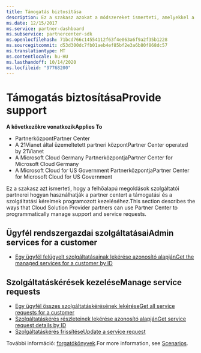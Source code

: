 ```yaml
---
title: Támogatás biztosítása
description: Ez a szakasz azokat a módszereket ismerteti, amelyekkel a felhőalapú megoldások szolgáltatói partnerei használhatják a partner centert a támogatási és szolgáltatási kérelmek programozott kezeléséhez.
ms.date: 12/15/2017
ms.service: partner-dashboard
ms.subservice: partnercenter-sdk
ms.openlocfilehash: 71bcd766c14554112f63f4e063a6f9a2f35b1228
ms.sourcegitcommit: d53d300dc7fb01aeb4ef85bf2e3a6b80f868dc57
ms.translationtype: MT
ms.contentlocale: hu-HU
ms.lasthandoff: 10/14/2020
ms.locfileid: "97768200"
---
```

# <a name="provide-support"></a><span data-ttu-id="8bb39-103">Támogatás biztosítása</span><span class="sxs-lookup"><span data-stu-id="8bb39-103">Provide support</span></span>

<span data-ttu-id="8bb39-104">**A következőkre vonatkozik**</span><span class="sxs-lookup"><span data-stu-id="8bb39-104">**Applies To**</span></span>

- <span data-ttu-id="8bb39-105">Partnerközpont</span><span class="sxs-lookup"><span data-stu-id="8bb39-105">Partner Center</span></span>
- <span data-ttu-id="8bb39-106">A 21Vianet által üzemeltetett partneri központ</span><span class="sxs-lookup"><span data-stu-id="8bb39-106">Partner Center operated by 21Vianet</span></span>
- <span data-ttu-id="8bb39-107">A Microsoft Cloud Germany Partnerközpontja</span><span class="sxs-lookup"><span data-stu-id="8bb39-107">Partner Center for Microsoft Cloud Germany</span></span>
- <span data-ttu-id="8bb39-108">A Microsoft Cloud for US Government Partnerközpontja</span><span class="sxs-lookup"><span data-stu-id="8bb39-108">Partner Center for Microsoft Cloud for US Government</span></span>

<span data-ttu-id="8bb39-109">Ez a szakasz azt ismerteti, hogy a felhőalapú megoldások szolgáltatói partnerei hogyan használhatják a partner centert a támogatási és a szolgáltatási kérelmek programozott kezeléséhez.</span><span class="sxs-lookup"><span data-stu-id="8bb39-109">This section describes the ways that Cloud Solution Provider partners can use Partner Center to programmatically manage support and service requests.</span></span>

## <a name="admin-services-for-a-customer"></a><span data-ttu-id="8bb39-110">Ügyfél rendszergazdai szolgáltatásai</span><span class="sxs-lookup"><span data-stu-id="8bb39-110">Admin services for a customer</span></span>

- [<span data-ttu-id="8bb39-111">Egy ügyfél felügyelt szolgáltatásainak lekérése azonosító alapján</span><span class="sxs-lookup"><span data-stu-id="8bb39-111">Get the managed services for a customer by ID</span></span>](get-the-managed-services-for-a-customer-by-id.md)

## <a name="manage-service-requests"></a><span data-ttu-id="8bb39-112">Szolgáltatáskérések kezelése</span><span class="sxs-lookup"><span data-stu-id="8bb39-112">Manage service requests</span></span>

- [<span data-ttu-id="8bb39-113">Egy ügyfél összes szolgáltatáskérésének lekérése</span><span class="sxs-lookup"><span data-stu-id="8bb39-113">Get all service requests for a customer</span></span>](get-all-service-requests-for-a-customer.md)
- [<span data-ttu-id="8bb39-114">Szolgáltatáskérés részleteinek lekérése azonosító alapján</span><span class="sxs-lookup"><span data-stu-id="8bb39-114">Get service request details by ID</span></span>](get-service-request-details-by-id.md)
- [<span data-ttu-id="8bb39-115">Szolgáltatáskérés frissítése</span><span class="sxs-lookup"><span data-stu-id="8bb39-115">Update a service request</span></span>](update-a-service-request.md)

<span data-ttu-id="8bb39-116">További információ: [forgatókönyvek](scenarios.md).</span><span class="sxs-lookup"><span data-stu-id="8bb39-116">For more information, see [Scenarios](scenarios.md).</span></span>
